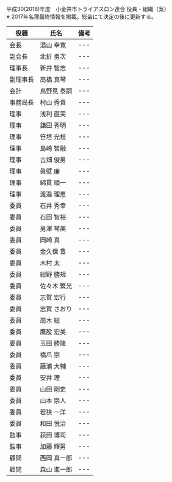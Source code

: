 平成30(2018)年度　小金井市トライアスロン連合 役員・組織（案）  
※ 2017年名簿最終情報を掲載。総会にて決定の後に更新する。

|役職|氏名|備考|
|---|---|---|
|会長|湯山 幸寛|---|
|副会長|北折 勇次|---|
|理事長|新井 智志|---|
|副理事長|高橋 真琴|---|
|会計|鳥野見 泰嗣|---|
|事務局長|村山 秀貴|---|
|理事|浅利 直実|---|
|理事|鎌田 秀明|---|
|理事|笹垣 光枝|---|
|理事|島崎 智融|---|
|理事|古畑 俊男|---|
|理事|眞壁 廉|---|
|理事|綿貫 順一|---|
|理事|渡邉 理恵|---|
|委員|石井 秀幸|---|
|委員|石田 智裕|---|
|委員|男澤 琴美|---|
|委員|岡崎 真|---|
|委員|金久保 豊|---|
|委員|木村 太|---|
|委員|紺野 勝規|---|
|委員|佐々木 繁光|---|
|委員|志賀 宏行|---|
|委員|志賀 さおり|---|
|委員|高木 総|---|
|委員|鷹股 宏美|---|
|委員|玉田 勝隆|---|
|委員|橋爪 崇|---|
|委員|藤浦 大輔|---|
|委員|安井 理|---|
|委員|山田 剛史|---|
|委員|山本 崇人|---|
|委員|若狭 一洋|---|
|委員|和田 悦治|---|
|監事|荻田 博司|---|
|監事|加藤 輝男|---|
|顧問|西岡 真一郎|---|
|顧問|森山 進一郎|---|

